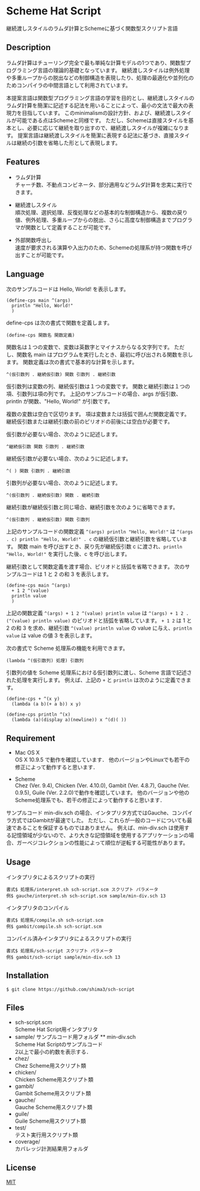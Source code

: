 # Scheme Hat Script

継続渡しスタイルのラムダ計算とSchemeに基づく関数型スクリプト言語

## Description

ラムダ計算はチューリング完全で最も単純な計算モデルの1つであり、関数型プログラミング言語の理論的基礎となっています。
継続渡しスタイルは例外処理や多重ループからの脱出などの制御構造を表現したり、処理の最適化や並列化のためコンパイラの中間言語として利用されています。

本提案言語は関数型プログラミング言語の学習を目的とし、継続渡しスタイルのラムダ計算を簡潔に記述する記法を用いることによって、最小の文法で最大の表現力を目指しています。
このminimalismの設計方針、および、継続渡しスタイルが可能である点はSchemeと同様です。
ただし、Schemeは直接スタイルを基本とし、必要に応じて継続を取り出すので、継続渡しスタイルが複雑になります。
提案言語は継続渡しスタイルを簡潔に表現する記法に基づき、直接スタイルは継続の引数を省略した形として表現します。

## Features

* ラムダ計算  
チャーチ数、不動点コンビネータ、部分適用などラムダ計算を忠実に実行できます。

* 継続渡しスタイル  
順次処理、選択処理、反復処理などの基本的な制御構造から、複数の戻り値、例外処理、多重ループからの脱出、さらに高度な制御構造までプログラマが関数として定義することが可能です。

* 外部関数呼出し  
速度が要求される演算や入出力のため、Schemeの処理系が持つ関数を呼び出すことが可能です。

## Language

次のサンプルコードは Hello, World! を表示します。

    (define-cps main ^(args)
      println "Hello, World!"
      )

define-cps は次の書式で関数を定義します。

    (define-cps 関数名 関数定義)

関数名は１つの変数で、変数は英数字とマイナスからなる文字列です。
ただし、関数名 main はプログラムを実行したとき、最初に呼び出される関数を示します。
関数定義は次の書式で基本的な計算を示します。

    ^(仮引数列 . 継続仮引数) 関数 引数列 . 継続引数

仮引数列は変数の列、継続仮引数は１つの変数です。
関数と継続引数は１つの項、引数列は項の列です。
上記のサンプルコードの場合、args が仮引数、println が関数、"Hello, World!" が引数です。

複数の変数は空白で区切ります。
項は変数または括弧で囲んだ関数定義です。
継続仮引数または継続引数の前のピリオドの前後には空白が必要です。

仮引数が必要ない場合、次のように記述します。

    ^継続仮引数 関数 引数列 . 継続引数

継続仮引数が必要ない場合、次のように記述します。

    ^( ) 関数 引数列 . 継続引数

引数列が必要ない場合、次のように記述します。

    ^(仮引数列 . 継続仮引数) 関数 . 継続引数

継続引数が継続仮引数と同じ場合、継続引数を次のように省略できます。

    ^(仮引数列 . 継続仮引数) 関数 引数列

上記のサンプルコードの関数定義 `^(args) println "Hello, World!"` は `^(args . c) println "Hello, World!" . c` の継続仮引数と継続引数を省略しています。
関数 main を呼び出すとき、戻り先が継続仮引数 c に渡され、`println "Hello, World!"` を実行した後、c を呼び出します。

継続引数として関数定義を渡す場合、ピリオドと括弧を省略できます。
次のサンプルコードは 1 と 2 の和 3 を表示します。

    (define-cps main ^(args)
      + 1 2 ^(value)
      println value
      )

上記の関数定義 `^(args) + 1 2 ^(value) println value` は `^(args) + 1 2 . (^(value) println value)` のピリオドと括弧を省略しています。
`+ 1 2` は 1 と 2 の和 3 を求め、継続引数 `^(value) println value` の value に与え、`println value` は value の値 3 を表示します。

次の書式で Scheme 処理系の機能を利用できます。

    (lambda ^(仮引数列) 処理) 引数列

引数列の値を Scheme 処理系における仮引数列に渡し、Scheme 言語で記述された処理を実行します。
例えば、上記の `+` と `println` は次のように定義できます。

    (define-cps + ^(x y)
      (lambda (a b)(+ a b)) x y)

    (define-cps println ^(x)
      (lambda (a)(display a)(newline)) x ^(d)( ))

## Requirement

* Mac OS X  
OS X 10.9.5 で動作を確認しています．
他のバージョンやLinuxでも若干の修正によって動作すると思います．

* Scheme  
Chez (Ver. 9.4), Chicken (Ver. 4.10.0), Gambit (Ver. 4.8.7), Gauche (Ver. 0.9.5), Guile (Ver. 2.2.0)で動作を確認しています。
他のバージョンや他のScheme処理系でも、若干の修正によって動作すると思います．

サンプルコード min-div.sch の場合、インタプリタ方式ではGauche、コンパイラ方式ではGambitが最速でした。
ただし、これらが一般のコードについても最速であることを保証するものではありません。
例えば、min-div.sch は使用する記憶領域が少ないので、より大きな記憶領域を使用するアプリケーションの場合、ガーベジコレクションの性能によって順位が逆転する可能性があります。

## Usage

インタプリタによるスクリプトの実行

    書式$ 処理系/interpret.sh sch-script.scm スクリプト パラメータ  
    例$ gauche/interpret.sh sch-script.scm sample/min-div.sch 13

インタプリタのコンパイル

    書式$ 処理系/compile.sh sch-script.scm  
    例$ gambit/compile.sh sch-script.scm

コンパイル済みインタプリタによるスクリプトの実行

    書式$ 処理系/sch-script スクリプト パラメータ  
    例$ gambit/sch-script sample/min-div.sch 13

## Installation

    $ git clone https://github.com/shima3/sch-script

## Files

* sch-script.scm  
  Scheme Hat Script用インタプリタ
* sample/
  サンプルコード用フォルダ
** min-div.sch  
  Scheme Hat Scriptのサンプルコード  
  2以上で最小の約数を表示する．
* chez/  
  Chez Scheme用スクリプト類
* chicken/  
  Chicken Scheme用スクリプト類
* gambit/  
  Gambit Scheme用スクリプト類
* gauche/  
  Gauche Scheme用スクリプト類
* guile/  
  Guile Scheme用スクリプト類
* test/  
  テスト実行用スクリプト類
* coverage/  
  カバレッジ計測結果用フォルダ

## License

[MIT](http://b4b4r07.mit-license.org)
